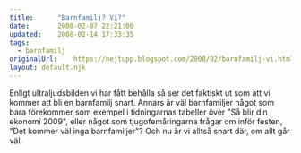 ```yaml
---
title:		"Barnfamilj? Vi?"
date:		2008-02-07 22:21:00
updated:	2008-02-14 17:33:35
tags: 
  - barnfamilj	
originalUrl:	https://nejtupp.blogspot.com/2008/02/barnfamilj-vi.html
layout: default.njk
---
```


Enligt ultraljudsbilden vi har fått behålla så ser det faktiskt ut som att vi kommer att bli en barnfamilj snart. Annars är väl barnfamiljer något som bara förekommer som exempel i tidningarnas tabeller över "Så blir din ekonomi 2009", eller något som tjugofemåringarna frågar om inför festen, "Det kommer väl inga barnfamiljer"? Och nu är vi alltså snart där, om allt går väl.
<!-- no comments on this post -->